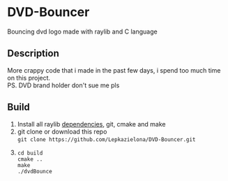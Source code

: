# DVD-Bouncer
 Bouncing dvd logo made with raylib and C language
## Description
More crappy code that i made in the past few days, i spend too much time on this project. 
<br>
PS. DVD brand holder don't sue me pls
## Build

1. Install all raylib [dependencies](https://github.com/raysan5/raylib#build-and-installation), git, cmake and make
2. git clone or download this repo <br>
``` git clone https://github.com/Lepkazielona/DVD-Bouncer.git ``` <br>
3. ```
   cd build
   cmake ..
   make
   ./dvdBounce
   ```
